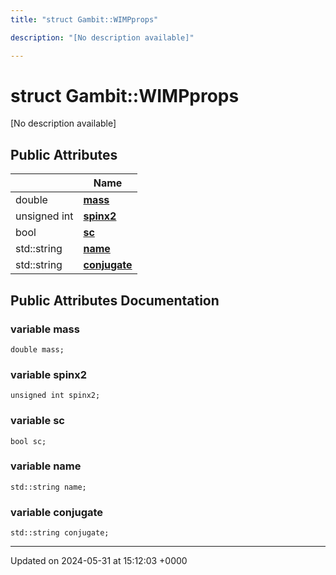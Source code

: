 ```yaml
---
title: "struct Gambit::WIMPprops"

description: "[No description available]"

---
```


# struct Gambit::WIMPprops



[No description available]

## Public Attributes

|                | Name           |
| -------------- | -------------- |
| double | **[mass](/documentation/code/classes/structgambit_1_1wimpprops/#variable-mass)**  |
| unsigned int | **[spinx2](/documentation/code/classes/structgambit_1_1wimpprops/#variable-spinx2)**  |
| bool | **[sc](/documentation/code/classes/structgambit_1_1wimpprops/#variable-sc)**  |
| std::string | **[name](/documentation/code/classes/structgambit_1_1wimpprops/#variable-name)**  |
| std::string | **[conjugate](/documentation/code/classes/structgambit_1_1wimpprops/#variable-conjugate)**  |

## Public Attributes Documentation

### variable mass

```
double mass;
```


### variable spinx2

```
unsigned int spinx2;
```


### variable sc

```
bool sc;
```


### variable name

```
std::string name;
```


### variable conjugate

```
std::string conjugate;
```


-------------------------------

Updated on 2024-05-31 at 15:12:03 +0000